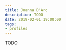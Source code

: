 ```yaml
---
title: Joanna D'Arc
description: TODO
date: 2019-02-01 19:00:00
tags: 
- profiles
---
```


TODO

